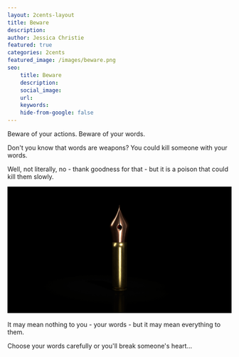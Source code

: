 ```yaml
---
layout: 2cents-layout
title: Beware
description: 
author: Jessica Christie
featured: true
categories: 2cents
featured_image: /images/beware.png
seo:
    title: Beware
    description:
    social_image:
    url:
    keywords:
    hide-from-google: false
---
```

Beware of your actions. Beware of your words.

Don't you know that words are weapons? You could kill someone with your words.

Well, not literally, no - thank goodness for that - but it is a poison that could kill them slowly.

<div>
    <img src="/images/beware.png">
</div>

It may mean nothing to you - your words - but it may mean everything to them.

Choose your words carefully or you'll break someone's heart...

&nbsp;

&nbsp;

&nbsp;
